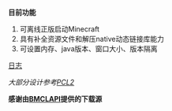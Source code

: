 **目前功能**
1. 可离线正版启动Minecraft
2. 具有补全资源文件和解压native动态链接库能力
3. 可设置内存、java版本、窗口大小、版本隔离

[日志](log.md)

*大部分设计参考[PCL2](https://github.com/Hex-Dragon/PCL2)*

**感谢由[BMCLAPI](https://bmclapidoc.bangbang93.com/)提供的下载源**